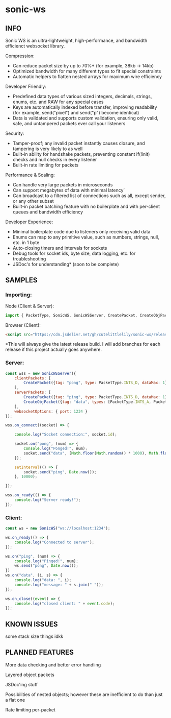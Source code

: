 # sonic-ws

## INFO

Sonic WS is an ultra-lightweight, high-performance, and bandwidth efficienct websocket library.

Compression:
- Can reduce packet size by up to 70%+ (for example, 38kb -> 14kb)
- Optimized bandwidth for many different types to fit special constraints
- Automatic helpers to flatten nested arrays for maximum wire efficiency

Developer Friendly:
- Predefined data types of various sized integers, decimals, strings, enums, etc. and RAW for any special cases
- Keys are automatically indexed before transfer, improving readability (for example, send("pixel") and send("p") become identical)
- Data is validated and supports custom validation, ensuring only valid, safe, and untampered packets ever call your listeners

Security:
- Tamper-proof; any invalid packet instantly causes closure, and tampering is very likely to as well
- Built-in ability for handshake packets, preventing constant if(!init) checks and null checks in every listener
- Built-in rate limiting for packets

Performance & Scaling:
- Can handle very large packets in microseconds
- Can support megabytes of data with minimal latency`
- Can broadcast to a filtered list of connections such as all, except sender, or any other subset
- Built-in packet batching feature with no boilerplate and with per-client queues and bandwidth efficiency

Developer Experience:
- Minimal boilerplate code due to listeners only receiving valid data
- Enums can map to any primitive value, such as numbers, strings, null, etc. in 1 byte
- Auto-closing timers and intervals for sockets
- Debug tools for socket ids, byte size, data logging, etc. for troubleshooting
- JSDoc's for understanding* (soon to be complete)

## SAMPLES

### Importing:
Node (Client & Server):
```js
import { PacketType, SonicWS, SonicWSServer, CreatePacket, CreateObjPacket } from "sonic-ws";
```
Browser (Client):
```html
<script src="https://cdn.jsdelivr.net/gh/cutelittlelily/sonic-ws/release/SonicWS_bundle.js"></script>
```
*This will always give the latest release build. I will add branches for each release if this project actually goes anywhere.

### Server:
```js
const wss = new SonicWSServer({
    clientPackets: [
        CreatePacket({tag: "pong", type: PacketType.INTS_D, dataMax: 1})
    ],
    serverPackets: [
        CreatePacket({tag: "ping", type: PacketType.INTS_D, dataMax: 1}),
        CreateObjPacket({tag: "data", types: [PacketType.INTS_A, PacketTypes.STRING], dataMaxes: [2, 3]})
    ],
    websocketOptions: { port: 1234 }
});

wss.on_connect((socket) => {

    console.log("Socket connection:", socket.id);

    socket.on("pong", (num) => {
        console.log("Ponged!", num);
        socket.send("data", [Math.floor(Math.random() * 1000), Math.floor(Math.random() * 1000)], ["hello", "from", "server"]);
    });

    setInterval(() => {
        socket.send("ping", Date.now());
    }, 10000);

});

wss.on_ready(() => {
    console.log("Server ready!");
});
```

### Client:
```js
const ws = new SonicWS("ws://localhost:1234");

ws.on_ready(() => {
    console.log("Connected to server");
});

ws.on("ping", (num) => {
    console.log("Pinged!", num);
    ws.send("pong", Date.now());
})
ws.on("data", (i, s) => {
    console.log("data: ", i);
    console.log("message: " + s.join(" "));
});

ws.on_close((event) => {
    console.log("closed client: " + event.code);
});
```

## KNOWN ISSUES

some stack size things idkk

## PLANNED FEATURES

More data checking and better error handling

Layered object packets

JSDoc'ing stuff

Possibilities of nested objects; however these are inefficient to do than just a flat one

Rate limiting per-packet
